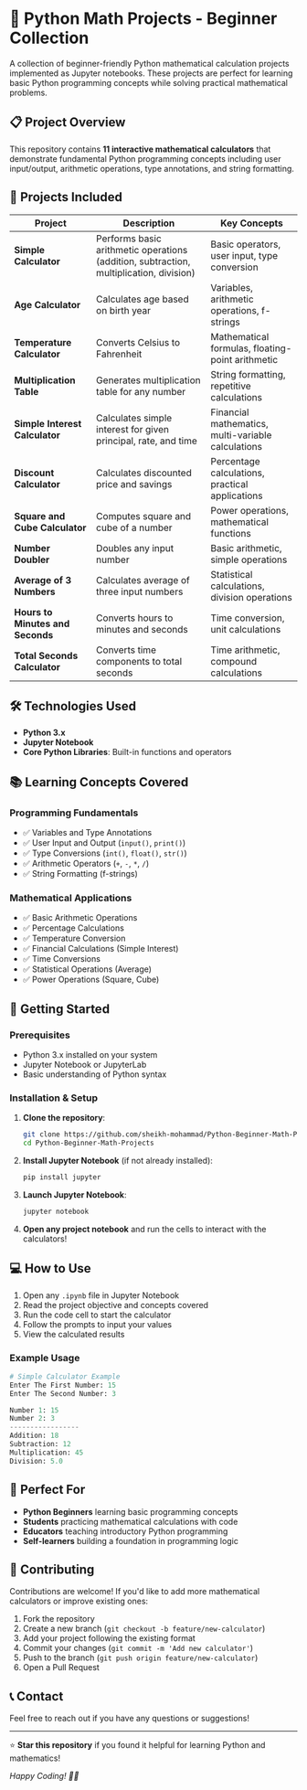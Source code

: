 # 🧮 Python Math Projects - Beginner Collection

A collection of beginner-friendly Python mathematical calculation projects implemented as Jupyter notebooks. These projects are perfect for learning basic Python programming concepts while solving practical mathematical problems.

## 📋 Project Overview

This repository contains **11 interactive mathematical calculators** that demonstrate fundamental Python programming concepts including user input/output, arithmetic operations, type annotations, and string formatting.

## 🚀 Projects Included

| Project | Description | Key Concepts |
|---------|-------------|--------------|
| **Simple Calculator** | Performs basic arithmetic operations (addition, subtraction, multiplication, division) | Basic operators, user input, type conversion |
| **Age Calculator** | Calculates age based on birth year | Variables, arithmetic operations, f-strings |
| **Temperature Calculator** | Converts Celsius to Fahrenheit | Mathematical formulas, floating-point arithmetic |
| **Multiplication Table** | Generates multiplication table for any number | String formatting, repetitive calculations |
| **Simple Interest Calculator** | Calculates simple interest for given principal, rate, and time | Financial mathematics, multi-variable calculations |
| **Discount Calculator** | Calculates discounted price and savings | Percentage calculations, practical applications |
| **Square and Cube Calculator** | Computes square and cube of a number | Power operations, mathematical functions |
| **Number Doubler** | Doubles any input number | Basic arithmetic, simple operations |
| **Average of 3 Numbers** | Calculates average of three input numbers | Statistical calculations, division operations |
| **Hours to Minutes and Seconds** | Converts hours to minutes and seconds | Time conversion, unit calculations |
| **Total Seconds Calculator** | Converts time components to total seconds | Time arithmetic, compound calculations |

## 🛠️ Technologies Used

- **Python 3.x**
- **Jupyter Notebook**
- **Core Python Libraries**: Built-in functions and operators

## 📚 Learning Concepts Covered

### Programming Fundamentals
- ✅ Variables and Type Annotations
- ✅ User Input and Output (`input()`, `print()`)
- ✅ Type Conversions (`int()`, `float()`, `str()`)
- ✅ Arithmetic Operators (`+`, `-`, `*`, `/`)
- ✅ String Formatting (f-strings)

### Mathematical Applications
- ✅ Basic Arithmetic Operations
- ✅ Percentage Calculations
- ✅ Temperature Conversion
- ✅ Financial Calculations (Simple Interest)
- ✅ Time Conversions
- ✅ Statistical Operations (Average)
- ✅ Power Operations (Square, Cube)

## 🚦 Getting Started

### Prerequisites
- Python 3.x installed on your system
- Jupyter Notebook or JupyterLab
- Basic understanding of Python syntax

### Installation & Setup

1. **Clone the repository**:
   ```bash
   git clone https://github.com/sheikh-mohammad/Python-Beginner-Math-Projects.git
   cd Python-Beginner-Math-Projects
   ```

2. **Install Jupyter Notebook** (if not already installed):
   ```bash
   pip install jupyter
   ```

3. **Launch Jupyter Notebook**:
   ```bash
   jupyter notebook
   ```

4. **Open any project notebook** and run the cells to interact with the calculators!

## 💻 How to Use

1. Open any `.ipynb` file in Jupyter Notebook
2. Read the project objective and concepts covered
3. Run the code cell to start the calculator
4. Follow the prompts to input your values
5. View the calculated results

### Example Usage
```python
# Simple Calculator Example
Enter The First Number: 15
Enter The Second Number: 3

Number 1: 15
Number 2: 3
-----------------
Addition: 18
Subtraction: 12
Multiplication: 45
Division: 5.0
```

## 🎯 Perfect For

- **Python Beginners** learning basic programming concepts
- **Students** practicing mathematical calculations with code
- **Educators** teaching introductory Python programming
- **Self-learners** building a foundation in programming logic

## 🤝 Contributing

Contributions are welcome! If you'd like to add more mathematical calculators or improve existing ones:

1. Fork the repository
2. Create a new branch (`git checkout -b feature/new-calculator`)
3. Add your project following the existing format
4. Commit your changes (`git commit -m 'Add new calculator'`)
5. Push to the branch (`git push origin feature/new-calculator`)
6. Open a Pull Request

## 📞 Contact

Feel free to reach out if you have any questions or suggestions!

---

⭐ **Star this repository** if you found it helpful for learning Python and mathematics!

*Happy Coding! 🐍✨*